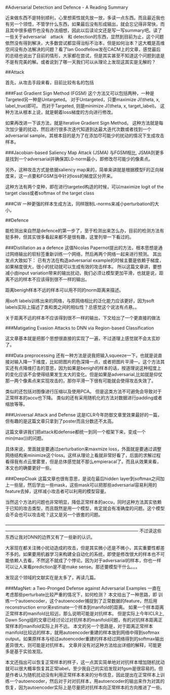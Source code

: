 #Adversarial Detection and Defence - A Reading Summary

近来做东西不是特别顺利，心里想索性就先放一放，多读一点东西。而且最近我也有另一个领悟，不管学什么东西，如果最后没有形成输出，就会忘记得非常快，而且其中很多细节也没有办法细想，因此以后读论文还是写一写summary吧。读了一些关于adversarial　attack　和 detection的东西，显然到目前为止，这个问题依然没有得到解决，大多数尝试都显得治标不治本，但是如何治本？这大概是高维空间没有办法解决的问题？看了Ian Goodfellow发在CACM上的文章，感觉最后的总结也说出了目前的情形，大家都在尝试，但是其实甚至不知道这个问题到底是不是有完美的解。或者说到了哪一天我们可以从理论上发现这其实是无解的？

##Attack

首先，从攻击手段来看，目前比较有名的包括

###Fast Gradient Sign Method (FGSM)
这个方法又可以包括两种，一种是Targeted另一种是Untargeted。
对于Untargeted，只要maximize J(\theta, x, label_true)即可。
而对于Targeted, 则是minimize J(\theta, x, target_label)。
这种方法从根本上说，就是朝着loss梯度的方向进行修改。

如果再改进一下该方法，就是Iterative Gradient Sign Method。
这种方法就是每次加少量的扰动，然后进行很多次迭代知道到达最大迭代次数或者找到一个adversarial sample。其根本目的是为了在添加尽可能少的扰动的情况下生成攻击样本。

###Jacobian-based Saliency Map Attack (JSMA)
与FGSM相比, JSMA则更多是找到一个adversarial并确保其L0-norm最小，即修改尽可能少的像素点。

另外，这种攻击方式是依据saliency map来的，简单来讲就是根据模型F的正向梯度来，这一点要和FGSM当中针对loss的梯度区分开来。

这种方法有两个变种，即在进行targeted构造的时候，可以maximize logit of the target class或者softmax of the target class

###CW
一种更强的样本生成方法，同样限制L-norms来减小perturbation的大小。


##Defence

能检测出来自然是defence的第一步了，至于检测出来怎么办，目前的检测方法有挺多种，但其实很多看起来都不是很有趣，这里列举一下看过的。

###Distillation as a defence
这值Nicolas Papernot提出的方法，根本思想是通过网络输出的软标签重新训练一个网络，然后再两个网络一起来进行预测。
其出发点大致如下：
已有方法在构造adversarial example的时候主要是依赖于梯度，如果梯度很大，很小的扰动就可以生成有效的攻击样本。
所以这篇文章讲，要想减小由input variation带来的输出扰动，我们必须让模型更加平滑，也就是说，距离不远的样本不应该得到很不一样的输出。

距离benigh样本不远的样本可以用不同的norm距离来描述。

用soft labels训练出来的网络，与原网络相比的泛化能力应该更好，因为soft labels实际上描述了类和类之间的相似性？总感觉这个说法有点悬。。

关于距离不远的样本不应该得到很不一样的输出，下文给出了一个更直接的做法

###Matigating Evasion Attacks to DNN via Region-based Classification

这文章基本就是把那个思想很直接的实现了一遍，不过道理上感觉就不会太玄妙了。

###Data preprocessing
还有一种方法是说我把输入squeeze一下，也就是说直接对输入降一下维度，比如把图片的色深降一点，或者把图片平滑一。这个方法其实还有点降维打击的意思，因为如果是benigh的样本的话，按道理说这种程度上的变化应该不会使得结果发生太大的变化。但是如果是adversarial,比如就是仰仗那一两个像素点来实现攻击的，那你平滑一下很有可能就会使得攻击失效了。

类似的还包括对图像进行压缩以及使用PCA。
但是这类方法不可避免会导致对于正常样本的accu也下降。
类似的还有采用随机化的方法对数据进行padding或者缩放等等。

###Universal Attack and Defense
这是ICLR今年防御文章里效果最好的一篇，但有趣的是这篇文章只拿到了poster而且分数还不太高。

这篇文章讲我们把attack和defense都统一到同一个框架下来，变成一个min(max())的问题。

具体来说，里面就是要通过perturbation来maxmize loss，外面就是要通过调整网络结构来minimize这个loss。这样从理论上看就非常好看了，后面的求解过程看得我有点云里雾里，但是总体感觉就不那么empieracal了。而且从效果来看，本文也的确要更好一些。

###DeepCloak
这篇文章也很有意思，是说在最后hidden layer到softmax之间加上一些层，然后学出一些mask，这些mask可以把那些adversarial容易利用的feature去掉，这样减小攻击者可以利用的模型容量。

当然这个方法的问题也非常明显，降低正常样本的accu，同时这种方法其实依赖于已知的攻击类型，而且既然是用一个模型，肯定就会有准确度的问题。这个模型会不会也可以攻击呢？这又是另一个嵌套的问题。

——————————————————————————————————————————————————————————————————
不过读这些东西让我对DNN的边界又有了一些新的认识。

大家现在都关注微小扰动造成的攻击，但是其实微小还是不微小，其实重要性都差不多的。如果要用机器学习来构建全自动化的系统，即使是修改很大的样本也不可能依赖人去看，不然这不就成了个悖论。因为对于adversarial的样本，你也一样可以让人来看prediction是不是make sense。那还要模型干什么。。。

发现这个领域的文献实在是太多了，再读几篇。

###MagNet: a Two-Pronged Defense against Adversarial Examples
一直在考虑那些perturbate比较严重的情况下，如何检测？
本文给出了一种思路，即
训练一个autoencoder，这个autoencoder捕捉到了正常数据的feature，然后用reconstruction error来estimate一个样本到manifold的距离。
如果一个样本距离正常样本的manifold比较远，那么说明可能是对抗样本。
但是实际上今年ICLR上, Dawn Song组的文章已经讨论过对抗样本的manifold问题，有的对抗样本距离正常样本的manifold实际上并不远。
本文的另一个思路是，对于距离正常样本manifold比较远的样本，就用autoencoder重建的样本放到网络中得到softmax output。如果原样本与经过autoencoder重建的样本经过网络得到的softmax输出差异很大，则可能是对抗样本。
文章并没有对这种方法给出详细的解释，可能更多是基于实验发现。

本文还指出可以恢复正常样本的样子，这一点其实简单地对对抗样本增加随机扰动就可以很大概率恢复其正常label，至少我自己的实验发现对fgsm是很容易的。但是作者认为随机扰动没有利用正常样本本来的分布信息，因此提出在正常样本上训练一个autoencoder，然后对于对对抗样本，用autoencoder的输出来作为对其的恢复，因为autoencoder实际上是尽量把对抗样本向正常样本的方向推进了一些。

